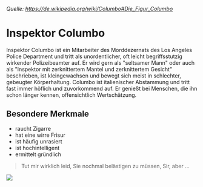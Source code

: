 *Quelle: https://de.wikipedia.org/wiki/Columbo#Die_Figur_Columbo*
# Inspektor Columbo
Inspektor Columbo ist ein Mitarbeiter des Morddezernats des Los Angeles Police Department und tritt als unordentlicher, oft leicht begriffsstutzig wirkender Polizeibeamter auf. 
Er wird gern als "seltsamer Mann" oder auch als "Inspektor mit zerknittertem Mantel und zerknittertem Gesicht" beschrieben, ist kleingewachsen und bewegt sich meist in schlechter, gebeugter Körperhaltung. 
Columbo ist italienischer Abstammung und tritt fast immer höflich und zuvorkommend auf. Er genießt bei Menschen, die ihn schon länger kennen, offensichtlich Wertschätzung.

## Besondere Merkmale
* raucht Zigarre
* hat eine wirre Frisur
* ist häufig unrasiert
* ist hochintelligent
* ermittelt gründlich

> Tut mir wirklich leid, Sie nochmal belästigen zu müssen, Sir, aber ...

<img src="https://upload.wikimedia.org/wikipedia/commons/thumb/e/e3/Peter_Falk_Columbo_monument.JPG/800px-Peter_Falk_Columbo_monument.JPG"/> 